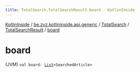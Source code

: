 ```yaml
---
title: TotalSearch.TotalSearchResult.board - KotlinInside
---
```


[KotlinInside](../../../index.html) / [be.zvz.kotlininside.api.generic](../../index.html) / [TotalSearch](../index.html) / [TotalSearchResult](index.html) / [board](./board.html)

# board

(JVM) `val board: `[`List`](https://kotlinlang.org/api/latest/jvm/stdlib/kotlin.collections/-list/index.html)`<SearchedArticle>`